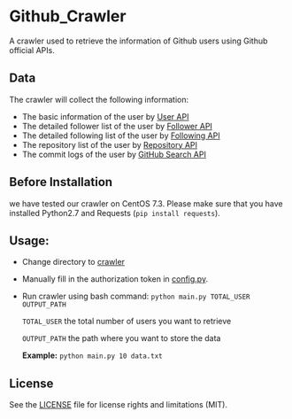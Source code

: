 # Github_Crawler

A crawler used to retrieve the information of Github users using Github official APIs.

## Data

The crawler will collect the following information:

* The basic information of the user by [User API](https://api.github.com/user/26807252)
* The detailed follower list of the user by [Follower API](https://api.github.com/users/landiveo/followers)
* The detailed following list of the user by [Following API](https://api.github.com/users/landiveo/following)
* The repository list of the user by [Repository API](https://api.github.com/users/landiveo/repos)
* The commit logs of the user by [GitHub Search API](https://api.github.com/search/commit)

## Before Installation

we have tested our crawler on CentOS 7.3. Please make sure that you have installed Python2.7 and Requests (`pip install requests`).

## Usage:

* Change directory to [crawler](https://github.com/landiveo/Github_Crawler/tree/master/crawler)

* Manually fill in the authorization token in [config.py](https://github.com/landiveo/Github_Crawler/blob/master/crawler/config.py).

* Run crawler using bash command: `python main.py TOTAL_USER OUTPUT_PATH`

  `TOTAL_USER` the total number of users you want to retrieve
  
  `OUTPUT_PATH` the path where you want to store the data

  **Example:** `python main.py 10 data.txt`

## License

See the [LICENSE](LICENSE.md) file for license rights and limitations (MIT).
